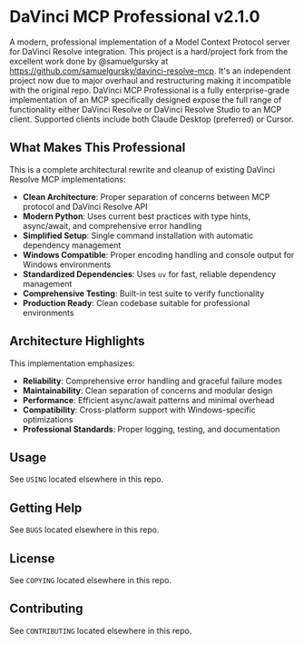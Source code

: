 # DaVinci MCP Professional v2.1.0
A modern, professional implementation of a Model Context Protocol server for DaVinci Resolve integration. This project is a hard/project fork from the excellent work done by @samuelgursky at https://github.com/samuelgursky/davinci-resolve-mcp. It's an independent project now due to major overhaul and restructuring making it incompatible with the original repo. DaVinci MCP Professional is a fully enterprise-grade implementation of an MCP specifically designed expose the full range of functionality either DaVinci Resolve or DaVinci Resolve Studio to an MCP client. Supported clients include both Claude Desktop (preferred) or Cursor.

## What Makes This Professional
This is a complete architectural rewrite and cleanup of existing DaVinci Resolve MCP implementations:

- **Clean Architecture**: Proper separation of concerns between MCP protocol and DaVinci Resolve API
- **Modern Python**: Uses current best practices with type hints, async/await, and comprehensive error handling
- **Simplified Setup**: Single command installation with automatic dependency management
- **Windows Compatible**: Proper encoding handling and console output for Windows environments
- **Standardized Dependencies**: Uses `uv` for fast, reliable dependency management
- **Comprehensive Testing**: Built-in test suite to verify functionality
- **Production Ready**: Clean codebase suitable for professional environments

## Architecture Highlights
This implementation emphasizes:

- **Reliability**: Comprehensive error handling and graceful failure modes
- **Maintainability**: Clean separation of concerns and modular design
- **Performance**: Efficient async/await patterns and minimal overhead
- **Compatibility**: Cross-platform support with Windows-specific optimizations
- **Professional Standards**: Proper logging, testing, and documentation

## Usage
See `USING` located elsewhere in this repo.

## Getting Help
See `BUGS` located elsewhere in this repo.

## License
See `COPYING` located elsewhere in this repo.

## Contributing
See `CONTRIBUTING` located elsewhere in this repo.